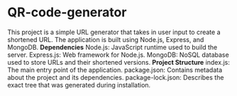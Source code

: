 # QR-code-generator
This project is a simple URL generator that takes in user input to create a shortened URL. The application is built using Node.js, Express, and MongoDB.
**Dependencies**
Node.js: JavaScript runtime used to build the server.
Express.js: Web framework for Node.js.
MongoDB: NoSQL database used to store URLs and their shortened versions.
**Project Structure**
index.js: The main entry point of the application.
package.json: Contains metadata about the project and its dependencies.
package-lock.json: Describes the exact tree that was generated during installation.

